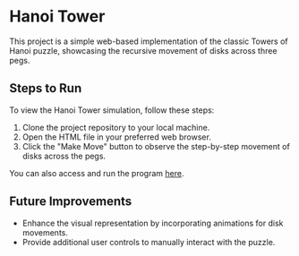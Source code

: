 # Hanoi Tower

This project is a simple web-based implementation of the classic Towers of Hanoi puzzle, showcasing the recursive movement of disks across three pegs.

## Steps to Run

To view the Hanoi Tower simulation, follow these steps:

1. Clone the project repository to your local machine.
2. Open the HTML file in your preferred web browser.
3. Click the "Make Move" button to observe the step-by-step movement of disks across the pegs.

You can also access and run the program [here](https://prakashkumarmca23.github.io/honaiTower/).

## Future Improvements

- Enhance the visual representation by incorporating animations for disk movements.
- Provide additional user controls to manually interact with the puzzle.



